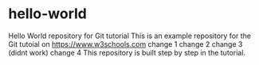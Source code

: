 # hello-world
Hello World repository for Git tutorial
This is an example repository for the Git tutoial on https://www.w3schools.com
change 1
change 2
change 3 (didnt work)
change 4
This repository is built step by step in the tutorial.